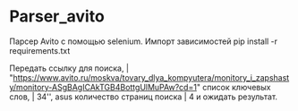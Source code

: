 # Parser_avito
Парсер Avito с помощью selenium.
Импорт зависимостей pip install -r requirements.txt

Передать ссылку для поиска, | "https://www.avito.ru/moskva/tovary_dlya_kompyutera/monitory_i_zapshasty/monitory-ASgBAgICAkTGB4BottgUlMuPAw?cd=1"
список ключевых слов, | 34'', asus
количество страниц поиска | 4
и ожидать результат.